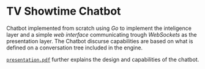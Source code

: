 # TV Showtime Chatbot

Chatbot implemented from scratch using *Go* to implement the inteligence layer and a simple *web interface* communicating trough *WebSockets* as the presentation layer.
The Chatbot discurse capabilities are based on what is defined on a conversation tree included in the engine.

[`presentation.pdf`](presentation.pdf) further explains the design and capabilities of the chatbot.
